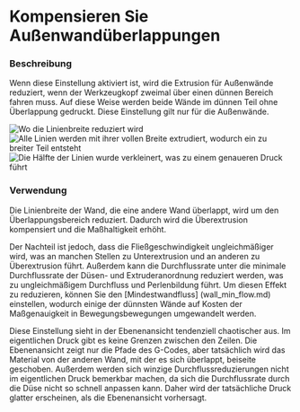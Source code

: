 Kompensieren Sie Außenwandüberlappungen
====
### **Beschreibung**
Wenn diese Einstellung aktiviert ist, wird die Extrusion für Außenwände reduziert, wenn der Werkzeugkopf zweimal über einen dünnen Bereich fahren muss. Auf diese Weise werden beide Wände im dünnen Teil ohne Überlappung gedruckt. Diese Einstellung gilt nur für die Außenwände.

![Wo die Linienbreite reduziert wird](../images/travel_compensate_overlapping_walls_enabled_schematic.svg)
![Alle Linien werden mit ihrer vollen Breite extrudiert, wodurch ein zu breiter Teil entsteht](../images/travel_compensate_overlapping_walls_enabled_disabled.png)
![Die Hälfte der Linien wurde verkleinert, was zu einem genaueren Druck führt](../images/travel_compensate_overlapping_walls_enabled_enabled.png)

### **Verwendung**
Die Linienbreite der Wand, die eine andere Wand überlappt, wird um den Überlappungsbereich reduziert. Dadurch wird die Überextrusion kompensiert und die Maßhaltigkeit erhöht.

Der Nachteil ist jedoch, dass die Fließgeschwindigkeit ungleichmäßiger wird, was an manchen Stellen zu Unterextrusion und an anderen zu Überextrusion führt. Außerdem kann die Durchflussrate unter die minimale Durchflussrate der Düsen- und Extruderanordnung reduziert werden, was zu ungleichmäßigem Durchfluss und Perlenbildung führt. Um diesen Effekt zu reduzieren, können Sie den [Mindestwandfluss] (wall_min_flow.md) einstellen, wodurch einige der dünnsten Wände auf Kosten der Maßgenauigkeit in Bewegungsbewegungen umgewandelt werden.

Diese Einstellung sieht in der Ebenenansicht tendenziell chaotischer aus. Im eigentlichen Druck gibt es keine Grenzen zwischen den Zeilen. Die Ebenenansicht zeigt nur die Pfade des G-Codes, aber tatsächlich wird das Material von der anderen Wand, mit der es sich überlappt, beiseite geschoben. Außerdem werden sich winzige Durchflussreduzierungen nicht im eigentlichen Druck bemerkbar machen, da sich die Durchflussrate durch die Düse nicht so schnell anpassen kann. Daher wird der tatsächliche Druck glatter erscheinen, als die Ebenenansicht vorhersagt.